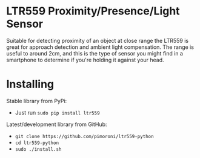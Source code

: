 # LTR559 Proximity/Presence/Light Sensor

Suitable for detecting proximity of an object at close range the LTR559 is great for approach detection and ambient light compensation. The range is useful to around 2cm, and this is the type of sensor you might find in a smartphone to determine if you're holding it against your head.

# Installing

Stable library from PyPi:

* Just run `sudo pip install ltr559`

Latest/development library from GitHub:

* `git clone https://github.com/pimoroni/ltr559-python`
* `cd ltr559-python`
* `sudo ./install.sh`

